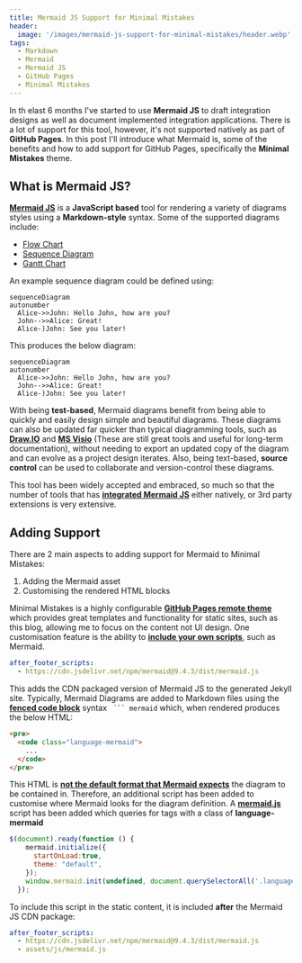 ```yaml
---
title: Mermaid JS Support for Minimal Mistakes
header:
  image: '/images/mermaid-js-support-for-minimal-mistakes/header.webp'
tags:
  - Markdown
  - Mermaid
  - Mermaid JS
  - GitHub Pages
  - Minimal Mistakes
---
```


In th elast 6 months I've started to use **Mermaid JS** to draft integration designs as well as document implemented integration applications. There is a lot of support for this tool, however, it's not supported natively as part of **GitHub Pages**. In this post I'll introduce what Mermaid is, some of the benefits and how to add support for GitHub Pages, specifically the **Minimal Mistakes** theme.

## What is Mermaid JS?

**[Mermaid JS](https://mermaid.js.org)** is a **JavaScript based** tool for rendering a variety of diagrams styles using a **Markdown-style** syntax. Some of the supported diagrams include:

- [Flow Chart](https://mermaid.js.org/syntax/flowchart.html)
- [Sequence Diagram](https://mermaid.js.org/syntax/sequenceDiagram.html)
- [Gantt Chart](https://mermaid.js.org/syntax/gantt.html)

An example sequence diagram could be defined using:

``` text
sequenceDiagram
autonumber
  Alice->>John: Hello John, how are you?
  John-->>Alice: Great!
  Alice-)John: See you later!
```

This produces the below diagram:

``` mermaid
sequenceDiagram
autonumber
  Alice->>John: Hello John, how are you?
  John-->>Alice: Great!
  Alice-)John: See you later!
```

With being **test-based**, Mermaid diagrams benefit from being able to quickly and easily design simple and beautiful diagrams. These diagrams can also be updated far quicker than typical diagramming tools, such as **[Draw.IO](https://www.drawio.com/)** and **[MS Visio](https://www.microsoft.com/en-gb/microsoft-365/visio/flowchart-software)** (These are still great tools and useful for long-term documentation), without needing to export an updated copy of the diagram and can evolve as a project design iterates. Also, being text-based, **source control** can be used to collaborate and version-control these diagrams.

This tool has been widely accepted and embraced, so much so that the number of tools that has **[integrated Mermaid JS](https://mermaid.js.org/ecosystem/integrations.html)** either natively, or 3rd party extensions is very extensive.

## Adding Support

There are 2 main aspects to adding support for Mermaid to Minimal Mistakes:

1. Adding the Mermaid asset
2. Customising the rendered HTML blocks

Minimal Mistakes is a highly configurable **[GitHub Pages remote theme](https://mmistakes.github.io/minimal-mistakes/docs/quick-start-guide)** which provides great templates and functionality for static sites, such as this blog, allowing me to focus on the content not UI design. One customisation feature is the ability to **[include your own scripts](https://mmistakes.github.io/minimal-mistakes/docs/javascript/#customizing)**, such as Mermaid.

``` yaml
after_footer_scripts:
  - https://cdn.jsdelivr.net/npm/mermaid@9.4.3/dist/mermaid.js
```

This adds the CDN packaged version of Mermaid JS to the generated Jekyll site. Typically, Mermaid Diagrams are added to Markdown files using the **[fenced code block](https://www.markdownguide.org/extended-syntax/#fenced-code-blocks)** syntax ` ``` mermaid` which, when rendered produces the below HTML:

``` html
<pre>
  <code class="language-mermaid">
    ...
  </code>
</pre>
```

This HTML is **[not the default format that Mermaid expects](https://mermaid.js.org/intro/n00b-gettingStarted.html#requirements-for-the-mermaid-api)** the diagram to be contained in. Therefore, an additional script has been added to customise where Mermaid looks for the diagram definition. A **[mermaid.js](/assets/js/mermaid.js)** script has been added which queries for tags with a class of **language-mermaid**

``` js
$(document).ready(function () {
    mermaid.initialize({
      startOnLoad:true,
      theme: "default",
    });
    window.mermaid.init(undefined, document.querySelectorAll('.language-mermaid'));
  });
```

To include this script in the static content, it is included **after** the Mermaid JS CDN package:

``` yaml
after_footer_scripts:
  - https://cdn.jsdelivr.net/npm/mermaid@9.4.3/dist/mermaid.js
  - assets/js/mermaid.js
```
